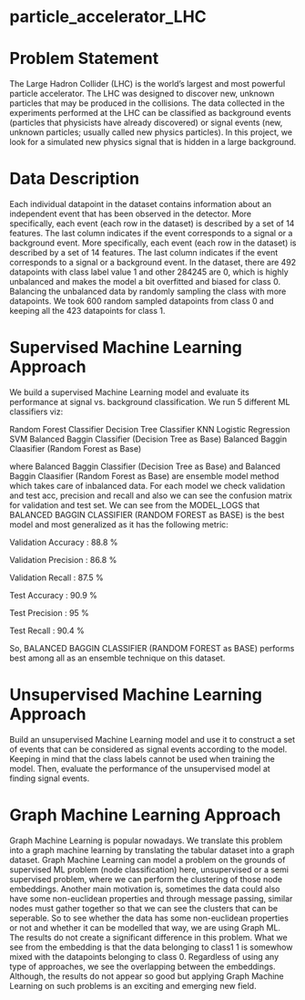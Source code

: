 # particle_accelerator_LHC

# Problem Statement

The Large Hadron Collider (LHC) is the world’s largest and most powerful particle accelerator. The LHC was designed to discover new, unknown particles that may be produced in the collisions. The data collected in the experiments performed at the LHC can be classified as background events (particles that physicists have already discovered) or signal events (new, unknown particles; usually called new physics particles). In this project, we look for a simulated new physics signal that is hidden in a large background.

# Data Description

Each individual datapoint in the dataset contains information about an independent event that has been observed in the detector. More specifically, each event (each row in the dataset) is described by a set of 14 features. The last column indicates if the event corresponds to a signal or a background event. More specifically, each event (each row in the dataset) is described by a set of 14 features. The last column indicates if the event corresponds to a signal or a background event. In the dataset, there are 492 datapoints with class label value 1 and other 284245 are 0, which is highly unbalanced and makes the model a bit overfitted and biased for class 0. Balancing the unbalanced data by randomly sampling the class with more datapoints. We took 600 random sampled datapoints from class 0 and keeping all the 423 datapoints for class 1.

# Supervised Machine Learning Approach

We build a supervised Machine Learning model and evaluate its performance at signal vs. background classification. We run 5 different ML classifiers viz:

Random Forest Classifier
Decision Tree Classifier
KNN
Logistic Regression
SVM
Balanced Baggin Classifier (Decision Tree as Base)
Balanced Baggin Claasifier (Random Forest as Base)

where Balanced Baggin Classifier (Decision Tree as Base) and Balanced Baggin Claasifier (Random Forest as Base) are ensemble model method which takes care of inbalanced data. For each model we check validation and test acc, precision and recall
and also we can see the confusion matrix for validation and test set. We can see from the MODEL_LOGS that BALANCED BAGGIN CLASSIFIER (RANDOM FOREST as BASE) is the best model and most generalized as it has the following metric:

Validation Accuracy : 88.8 %

Validation Precision : 86.8 %

Validation Recall : 87.5 %

Test Accuracy : 90.9 %

Test Precision : 95 %

Test Recall : 90.4 %

So, BALANCED BAGGIN CLASSIFIER (RANDOM FOREST as BASE) performs best among all as an ensemble technique on this dataset.


# Unsupervised Machine Learning Approach
Build an unsupervised Machine Learning model and use it to construct a set of events that can be considered as signal events according to the model. Keeping in mind that the class labels cannot be used when training the model. Then, evaluate the performance of the unsupervised model at finding signal events.

# Graph Machine Learning Approach
Graph Machine Learning is popular nowadays. We translate this problem into a graph machine learning by translating the tabular dataset into a graph dataset. Graph Machine Learning can model a problem on the grounds of supervised ML problem (node classification) here, unsupervised or a semi supervised problem, where we can perform the clustering of those node embeddings. Another main motivation is, sometimes the data could also have some non-euclidean properties and through message passing, similar nodes must gather together so that we can see the clusters that can be seperable. So to see whether the data has some non-euclidean properties or not and whether it can be modelled that way, we are using Graph ML.
The results do not create a significant difference in this problem. What we see from the embedding is that the data belonging to class1 1 is somewhow mixed with the datapoints belonging to class 0. Regardless of using any type of approaches, we see the overlapping between the embeddings. Although, the results do not appear so good but applying Graph Machine Learning on such problems is an exciting and emerging new field.

